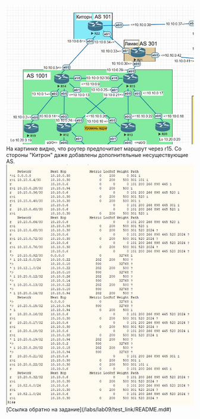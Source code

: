 <img src='pic/top.JPG'> 
На картинке видно, что роутер предпочитает маршрут через r15. Со стороны "Китрон" даже добавлены дополнительные несуществующие AS. 
<img src='pic/r14_inroute.JPG'>   
[Ссылка обратно на задание](/labs/lab09/test_link/README.md#)   
